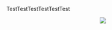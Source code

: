 TestTestTestTestTestTest

<!-- 贪吃蛇绿点 -->
<div align="center"><img src="https://cdn.jsdelivr.net/gh/wwyyxxx/wwyyxxx/contribution-snake/github-contribution-grid-snake.svg" /></div>
